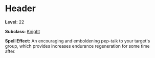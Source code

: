 <!-- TITLE: Spell: Word Of Leadership -->
<!-- SUBTITLE: A quick summary of Spell Word Of Leadership -->

# Header
<!-- SUBTITLE:  -->

**Level:** 22

**Subclass:** [Knight](knight)

**Spell Effect:** An encouraging and emboldening pep-talk to your target's group, which provides increases endurance regeneration for some time after.